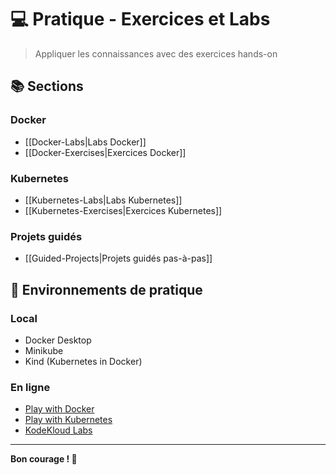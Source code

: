 # 💻 Pratique - Exercices et Labs

> Appliquer les connaissances avec des exercices hands-on

## 📚 Sections

### Docker
- [[Docker-Labs|Labs Docker]]
- [[Docker-Exercises|Exercices Docker]]

### Kubernetes
- [[Kubernetes-Labs|Labs Kubernetes]]
- [[Kubernetes-Exercises|Exercices Kubernetes]]

### Projets guidés
- [[Guided-Projects|Projets guidés pas-à-pas]]

## 🎯 Environnements de pratique

### Local
- Docker Desktop
- Minikube
- Kind (Kubernetes in Docker)

### En ligne
- [Play with Docker](https://labs.play-with-docker.com/)
- [Play with Kubernetes](https://labs.play-with-k8s.com/)
- [KodeKloud Labs](https://kodekloud.com/)

---

**Bon courage ! 🚀**
